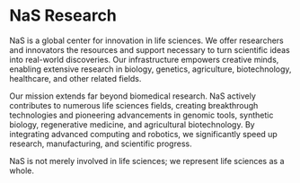 # NaS Research

NaS is a global center for innovation in life sciences. We offer researchers and innovators the resources and support necessary to turn scientific ideas into real-world discoveries. Our infrastructure empowers creative minds, enabling extensive research in biology, genetics, agriculture, biotechnology, healthcare, and other related fields.

Our mission extends far beyond biomedical research. NaS actively contributes to numerous life sciences fields, creating breakthrough technologies and pioneering advancements in genomic tools, synthetic biology, regenerative medicine, and agricultural biotechnology. By integrating advanced computing and robotics, we significantly speed up research, manufacturing, and scientific progress.

NaS is not merely involved in life sciences; we represent life sciences as a whole.